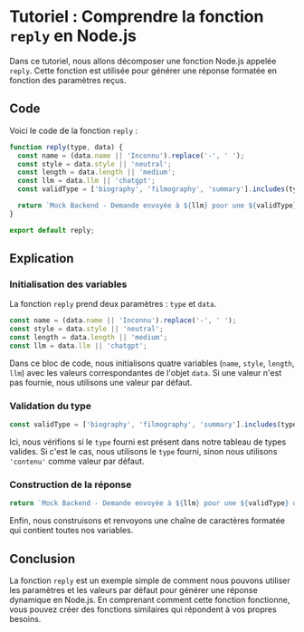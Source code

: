 # Tutoriel : Comprendre la fonction `reply` en Node.js

Dans ce tutoriel, nous allons décomposer une fonction Node.js appelée `reply`. Cette fonction est utilisée pour générer une réponse formatée en fonction des paramètres reçus.

## Code

Voici le code de la fonction `reply` :

```js
function reply(type, data) {
  const name = (data.name || 'Inconnu').replace('-', ' ');
  const style = data.style || 'neutral';
  const length = data.length || 'medium';
  const llm = data.llm || 'chatgpt';
  const validType = ['biography', 'filmography', 'summary'].includes(type) ? type : 'contenu';

  return `Mock Backend - Demande envoyée à ${llm} pour une ${validType} de "${name}", avec un style "${style}" et une longueur "${length}".`;
}

export default reply;
```

## Explication

### Initialisation des variables

La fonction `reply` prend deux paramètres : `type` et `data`.

```js
const name = (data.name || 'Inconnu').replace('-', ' ');
const style = data.style || 'neutral';
const length = data.length || 'medium';
const llm = data.llm || 'chatgpt';
```

Dans ce bloc de code, nous initialisons quatre variables (`name`, `style`, `length`, `llm`) avec les valeurs correspondantes de l'objet `data`. Si une valeur n'est pas fournie, nous utilisons une valeur par défaut.

### Validation du type

```js
const validType = ['biography', 'filmography', 'summary'].includes(type) ? type : 'contenu';
```

Ici, nous vérifions si le `type` fourni est présent dans notre tableau de types valides. Si c'est le cas, nous utilisons le `type` fourni, sinon nous utilisons `'contenu'` comme valeur par défaut.

### Construction de la réponse

```js
return `Mock Backend - Demande envoyée à ${llm} pour une ${validType} de "${name}", avec un style "${style}" et une longueur "${length}".`;
```

Enfin, nous construisons et renvoyons une chaîne de caractères formatée qui contient toutes nos variables.

## Conclusion

La fonction `reply` est un exemple simple de comment nous pouvons utiliser les paramètres et les valeurs par défaut pour générer une réponse dynamique en Node.js. En comprenant comment cette fonction fonctionne, vous pouvez créer des fonctions similaires qui répondent à vos propres besoins.